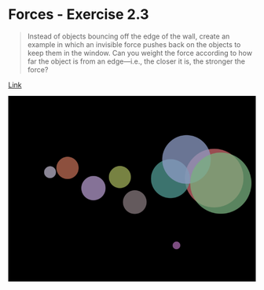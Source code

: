 # Forces - Exercise 2.3

> Instead of objects bouncing off the edge of the wall, create an example in which an invisible force pushes back on the objects to keep them in the window. Can you weight the force according to how far the object is from an edge—i.e., the closer it is, the stronger the force?

[Link](http://natureofcode.com/book/chapter-2-forces/#chapter02_exercise3)

![Screenshot](image.png)